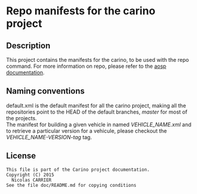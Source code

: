 # Repo manifests for the carino project

## Description

This project contains the manifests for the carino, to be used with the repo
command. For more information on repo, please refer to the
[aosp documentation][aosp-repo].

## Naming conventions

default.xml is the default manifest for all the carino project, making all the
repositories point to the HEAD of the default branches, *master* for most of the
projects.  
The manifest for building a given vehicle in named *VEHICLE_NAME.xml* and to
retrieve a particular version for a vehicule, please checkout the
*VEHICLE_NAME-VERSION-tag* tag.

## License

    This file is part of the Carino project documentation.
    Copyright (C) 2015
      Nicolas CARRIER
    See the file doc/README.md for copying conditions

[aosp-repo]: https://source.android.com/source/downloading.html#installing-repo
